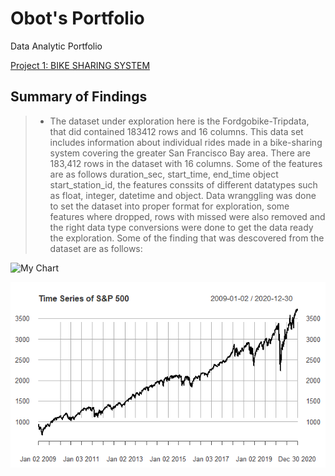 # Obot's Portfolio
Data Analytic Portfolio

[Project 1: BIKE SHARING SYSTEM](https://github.com/obotnamnso/exploration/commit/0e6400563a15cdebf9d70c188db1d7e06c6a82ed)

## Summary of Findings
>* The dataset under exploration here is the Fordgobike-Tripdata, that did contained 183412 rows and 16 columns. This data set includes information about individual rides made in a bike-sharing system covering the greater San Francisco Bay area. There are 183,412 rows in the dataset with 16 columns. Some of the features are as follows duration_sec, start_time, end_time object start_station_id, the features conssits of different datatypes such as float, integer, datetime and object. Data wranggling was done to set the dataset into proper format for exploration, some features where dropped, rows with missed were also removed and the right data type conversions were done to get the data ready the exploration. Some of the finding that was descovered from the dataset are as follows:

![](https://https://github.com/obotnamnso/Obot_Portfolio/blob/main/images/image%20(1).png " My Chart")

![](https://github.com/obotnamnso/Obot_Portfolio/blob/main/images/Rplot_1.png)
